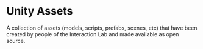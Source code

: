 # Unity Assets
A collection of assets (models, scripts, prefabs, scenes, etc) that have been created by people of the Interaction Lab and made available as open source.

